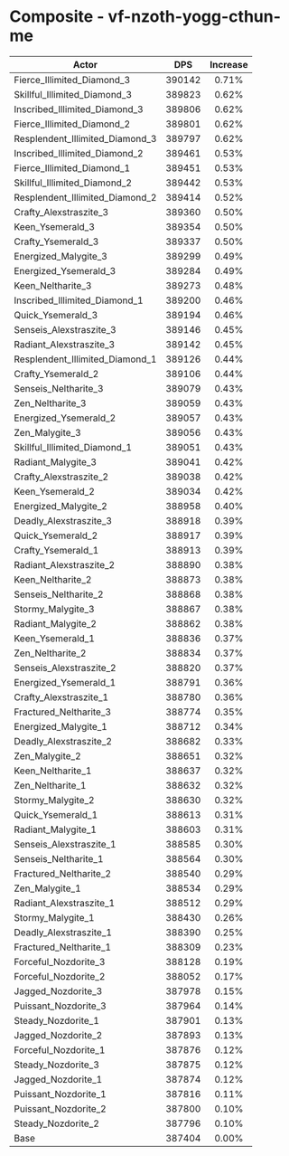 # Composite - vf-nzoth-yogg-cthun-me
| Actor | DPS | Increase |
|---|:---:|:---:|
|Fierce_Illimited_Diamond_3|390142|0.71%|
|Skillful_Illimited_Diamond_3|389823|0.62%|
|Inscribed_Illimited_Diamond_3|389806|0.62%|
|Fierce_Illimited_Diamond_2|389801|0.62%|
|Resplendent_Illimited_Diamond_3|389797|0.62%|
|Inscribed_Illimited_Diamond_2|389461|0.53%|
|Fierce_Illimited_Diamond_1|389451|0.53%|
|Skillful_Illimited_Diamond_2|389442|0.53%|
|Resplendent_Illimited_Diamond_2|389414|0.52%|
|Crafty_Alexstraszite_3|389360|0.50%|
|Keen_Ysemerald_3|389354|0.50%|
|Crafty_Ysemerald_3|389337|0.50%|
|Energized_Malygite_3|389299|0.49%|
|Energized_Ysemerald_3|389284|0.49%|
|Keen_Neltharite_3|389273|0.48%|
|Inscribed_Illimited_Diamond_1|389200|0.46%|
|Quick_Ysemerald_3|389194|0.46%|
|Senseis_Alexstraszite_3|389146|0.45%|
|Radiant_Alexstraszite_3|389142|0.45%|
|Resplendent_Illimited_Diamond_1|389126|0.44%|
|Crafty_Ysemerald_2|389106|0.44%|
|Senseis_Neltharite_3|389079|0.43%|
|Zen_Neltharite_3|389059|0.43%|
|Energized_Ysemerald_2|389057|0.43%|
|Zen_Malygite_3|389056|0.43%|
|Skillful_Illimited_Diamond_1|389051|0.43%|
|Radiant_Malygite_3|389041|0.42%|
|Crafty_Alexstraszite_2|389038|0.42%|
|Keen_Ysemerald_2|389034|0.42%|
|Energized_Malygite_2|388958|0.40%|
|Deadly_Alexstraszite_3|388918|0.39%|
|Quick_Ysemerald_2|388917|0.39%|
|Crafty_Ysemerald_1|388913|0.39%|
|Radiant_Alexstraszite_2|388890|0.38%|
|Keen_Neltharite_2|388873|0.38%|
|Senseis_Neltharite_2|388868|0.38%|
|Stormy_Malygite_3|388867|0.38%|
|Radiant_Malygite_2|388862|0.38%|
|Keen_Ysemerald_1|388836|0.37%|
|Zen_Neltharite_2|388834|0.37%|
|Senseis_Alexstraszite_2|388820|0.37%|
|Energized_Ysemerald_1|388791|0.36%|
|Crafty_Alexstraszite_1|388780|0.36%|
|Fractured_Neltharite_3|388774|0.35%|
|Energized_Malygite_1|388712|0.34%|
|Deadly_Alexstraszite_2|388682|0.33%|
|Zen_Malygite_2|388651|0.32%|
|Keen_Neltharite_1|388637|0.32%|
|Zen_Neltharite_1|388632|0.32%|
|Stormy_Malygite_2|388630|0.32%|
|Quick_Ysemerald_1|388613|0.31%|
|Radiant_Malygite_1|388603|0.31%|
|Senseis_Alexstraszite_1|388585|0.30%|
|Senseis_Neltharite_1|388564|0.30%|
|Fractured_Neltharite_2|388540|0.29%|
|Zen_Malygite_1|388534|0.29%|
|Radiant_Alexstraszite_1|388512|0.29%|
|Stormy_Malygite_1|388430|0.26%|
|Deadly_Alexstraszite_1|388390|0.25%|
|Fractured_Neltharite_1|388309|0.23%|
|Forceful_Nozdorite_3|388128|0.19%|
|Forceful_Nozdorite_2|388052|0.17%|
|Jagged_Nozdorite_3|387978|0.15%|
|Puissant_Nozdorite_3|387964|0.14%|
|Steady_Nozdorite_1|387901|0.13%|
|Jagged_Nozdorite_2|387893|0.13%|
|Forceful_Nozdorite_1|387876|0.12%|
|Steady_Nozdorite_3|387875|0.12%|
|Jagged_Nozdorite_1|387874|0.12%|
|Puissant_Nozdorite_1|387816|0.11%|
|Puissant_Nozdorite_2|387800|0.10%|
|Steady_Nozdorite_2|387796|0.10%|
|Base|387404|0.00%|
